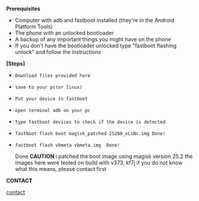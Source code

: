**Prerequisites**

- Computer with adb and fastboot installed (they're in the Android Platform Tools)
- The phone with an unlocked bootloader
- A backup of any important things you might have on the phone
- If you don't have the bootloader unlocked type "fastboot flashing unlock" and follow the instructions

**[Steps]**

-     Download files provided here 
-     save to your pc(or linux)
-     Put your device in fastboot
-     open terminal adb on your pc
-     type fastboot devices to check if the device is detected
-     fastboot flash boot magisk_patched-25200_xLsNc.img Done!
-     fastboot flash vbmeta vbmeta.img  Done!

    Done
**CAUTION** 
i patched the boot image using magisk version 25.2
the images here were tested on build with v373, kf7j  if you do not know what this means, please contact first 


**CONTACT**

[contact](https://chat.whatsapp.com/IZGmkyP2afz4fRDg6EYfOi)
